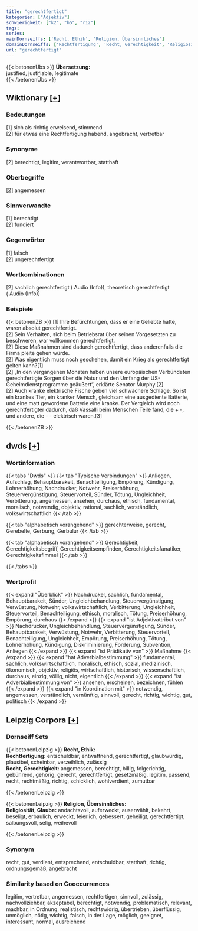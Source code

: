 ```yaml
---
title: "gerechtfertigt"
kategorien: ["Adjektiv"]
schwierigkeit: ["k2", "h5", "r12"]
tags:
series:
mainDornseiffs: ['Recht, Ethik', 'Religion, Übersinnliches']
domainDornseiffs: ['Rechtfertigung', 'Recht, Gerechtigkeit', 'Religiosität, Glaube']
url: "gerechtfertigt"
---
```


{{< betonenÜbs >}}
**Übersetzung:**  
justified, justifiable, legitimate  
{{< /betonenÜbs >}}

## Wiktionary [[+](https://de.wiktionary.org/wiki/gerechtfertigt)]

### Bedeutungen
[1] sich als richtig erweisend, stimmend  
[2] für etwas eine Rechtfertigung habend, angebracht, vertretbar  

### Synonyme
[2] berechtigt, legitim, verantwortbar, statthaft  

### Oberbegriffe
[2] angemessen  

### Sinnverwandte
[1] berechtigt  
[2] fundiert  

### Gegenwörter
[1] falsch  
[2] ungerechtfertigt  

### Wortkombinationen
[2] sachlich gerechtfertigt ( Audio (Info)), theoretisch gerechtfertigt ( Audio (Info))  

### Beispiele
{{< betonenZB >}}
[1] Ihre Befürchtungen, dass er eine Geliebte hatte, waren absolut gerechtfertigt.  
[2] Sein Verhalten, sich beim Betriebsrat über seinen Vorgesetzten zu beschweren, war vollkommen gerechtfertigt.  
[2] Diese Maßnahmen sind dadurch gerechtfertigt, dass anderenfalls die Firma pleite gehen würde.  
[2] Was eigentlich muss noch geschehen, damit ein Krieg als gerechtfertigt gelten kann?[1]  
[2] „In den vergangenen Monaten haben unsere europäischen Verbündeten gerechtfertigte Sorgen über die Natur und den Umfang der US-Geheimdienstprogramme geäußert“, erklärte Senator Murphy.[2]  
[2] Auch kranke elektrische Fische geben viel schwächere Schläge. So ist ein krankes Tier, ein kranker Mensch, gleichsam eine ausgediente Batterie, und eine matt gewordene Batterie eine kranke. Der Vergleich wird noch gerechtfertigter dadurch, daß Vassalli beim Menschen Teile fand, die + -, und andere, die - - elektrisch waren.[3]  

{{< /betonenZB >}}


## dwds [[+](https://www.dwds.de/wb/gerechtfertigt)]

### Wortinformation
{{< tabs "Dwds" >}}
{{< tab "Typische Verbindungen" >}}
Anliegen, Aufschlag, Behauptbarakeit, Benachteiligung, Empörung, Kündigung, Lohnerhöhung, Nachdrucker, Notwehr, Preiserhöhung, Steuervergünstigung, Steuervorteil, Sünder, Tötung, Ungleichheit, Verbitterung, angemessen, ansehen, durchaus, ethisch, fundamental, moralisch, notwendig, objektiv, rational, sachlich, verständlich, volkswirtschaftlich
{{< /tab >}}

{{< tab "alphabetisch vorangehend" >}}
gerechterweise, gerecht, Gerebelte, Gerbung, Gerbulur
{{< /tab >}}

{{< tab "alphabetisch vorangehend" >}}
Gerechtigkeit, Gerechtigkeitsbegriff, Gerechtigkeitsempfinden, Gerechtigkeitsfanatiker, Gerechtigkeitsfimmel
{{< /tab >}}

{{< /tabs >}}

### Wortprofil
{{< expand "Überblick" >}} Nachdrucker, sachlich, fundamental, Behauptbarakeit, Sünder, Ungleichbehandlung, Steuervergünstigung, Verwüstung, Notwehr, volkswirtschaftlich, Verbitterung, Ungleichheit, Steuervorteil, Benachteiligung, ethisch, moralisch, Tötung, Preiserhöhung, Empörung, durchaus {{< /expand >}}
{{< expand "ist Adjektivattribut von" >}} Nachdrucker, Ungleichbehandlung, Steuervergünstigung, Sünder, Behauptbarakeit, Verwüstung, Notwehr, Verbitterung, Steuervorteil, Benachteiligung, Ungleichheit, Empörung, Preiserhöhung, Tötung, Lohnerhöhung, Kündigung, Diskriminierung, Forderung, Subvention, Anliegen {{< /expand >}}
{{< expand "ist Prädikativ von" >}} Maßnahme {{< /expand >}}
{{< expand "hat Adverbialbestimmung" >}} fundamental, sachlich, volkswirtschaftlich, moralisch, ethisch, sozial, medizinisch, ökonomisch, objektiv, religiös, wirtschaftlich, historisch, wissenschaftlich, durchaus, einzig, völlig, nicht, eigentlich {{< /expand >}}
{{< expand "ist Adverbialbestimmung von" >}} ansehen, erscheinen, bezeichnen, fühlen {{< /expand >}}
{{< expand "in Koordination mit" >}} notwendig, angemessen, verständlich, vernünftig, sinnvoll, gerecht, richtig, wichtig, gut, politisch {{< /expand >}}

## Leipzig Corpora [[+](https://corpora.uni-leipzig.de/en/res?word=gerechtfertigt&corpusId=deu_newscrawl-public_2018)]

### Dornseiff Sets
{{< betonenLeipzig >}}
**Recht, Ethik:**  
**Rechtfertigung:** entschuldbar, entwaffnend, gerechtfertigt, glaubwürdig, plausibel, scheinbar, verzeihlich, zulässig  
**Recht, Gerechtigkeit:** angemessen, berechtigt, billig, folgerichtig, gebührend, gehörig, gerecht, gerechtfertigt, gesetzmäßig, legitim, passend, recht, rechtmäßig, richtig, schicklich, wohlverdient, zumutbar  

{{< /betonenLeipzig >}}


{{< betonenLeipzig >}}
**Religion, Übersinnliches:**  
**Religiosität, Glaube:** andachtsvoll, auferweckt, auserwählt, bekehrt, beseligt, erbaulich, erweckt, feierlich, gebessert, geheiligt, gerechtfertigt, salbungsvoll, selig, weihevoll  

{{< /betonenLeipzig >}}

### Synonym
recht, gut, verdient, entsprechend, entschuldbar, statthaft, richtig, ordnungsgemäß, angebracht


### Similarity based on Cooccurrences
legitim, vertretbar, angemessen, rechtfertigen, sinnvoll, zulässig, nachvollziehbar, akzeptabel, berechtigt, notwendig, problematisch, relevant, machbar, in Ordnung, realistisch, rechtswidrig, übertrieben, überflüssig, unmöglich, nötig, wichtig, falsch, in der Lage, möglich, geeignet, interessant, normal, ausreichend

